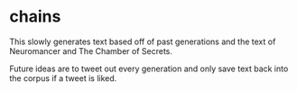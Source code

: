 # chains

This slowly generates text based off of past generations and the text of Neuromancer and The Chamber of Secrets.

Future ideas are to tweet out every generation and only save text back into the corpus if a tweet is liked.
